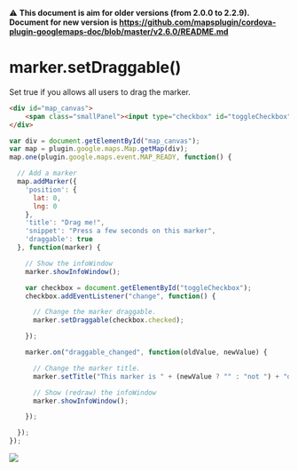:warning: **This document is aim for older versions (from 2.0.0 to 2.2.9).
Document for new version is https://github.com/mapsplugin/cordova-plugin-googlemaps-doc/blob/master/v2.6.0/README.md**

# marker.setDraggable()

Set true if you allows all users to drag the marker.

```html
<div id="map_canvas">
    <span class="smallPanel"><input type="checkbox" id="toggleCheckbox" checked="checked">marker.setDraggable(true)</span>
</div>
```

```js
var div = document.getElementById("map_canvas");
var map = plugin.google.maps.Map.getMap(div);
map.one(plugin.google.maps.event.MAP_READY, function() {

  // Add a marker
  map.addMarker({
    'position': {
      lat: 0,
      lng: 0
    },
    'title': "Drag me!",
    'snippet': "Press a few seconds on this marker",
    'draggable': true
  }, function(marker) {

    // Show the infoWindow
    marker.showInfoWindow();

    var checkbox = document.getElementById("toggleCheckbox");
    checkbox.addEventListener("change", function() {

      // Change the marker draggable.
      marker.setDraggable(checkbox.checked);

    });

    marker.on("draggable_changed", function(oldValue, newValue) {

      // Change the marker title.
      marker.setTitle("This marker is " + (newValue ? "" : "not ") + "draggable.");

      // Show (redraw) the infoWindow
      marker.showInfoWindow();

    });

  });
});
```

![](image.gif)
